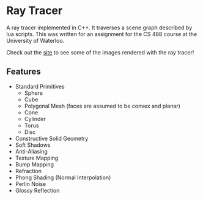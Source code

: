 # Ray Tracer

A ray tracer implemented in C++. It traverses a scene graph described by lua scripts.
This was written for an assignment for the CS 488 course at the University of Waterloo.

Check out the [site](http://0ctobyte.github.io/raytracer/) to see some of the images rendered with
the ray tracer!

## Features
* Standard Primitives
  - Sphere
  - Cube
  - Polygonal Mesh (faces are assumed to be convex and planar)
  - Cone
  - Cylinder
  - Torus
  - Disc
* Constructive Solid Geometry
* Soft Shadows
* Anti-Aliasing
* Texture Mapping
* Bump Mapping
* Refraction
* Phong Shading (Normal Interpolation)
* Perlin Noise
* Glossy Reflection

